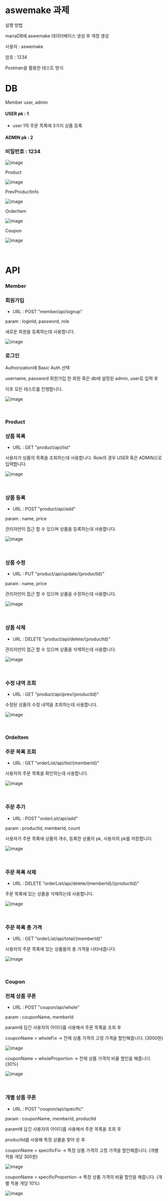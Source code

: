 # aswemake 과제

실행 방법

mariaDB에 aswemake 데이터베이스 생성 후 계정 생성

사용자 : aswemake

암호 : 1234

Postman을 활용한 테스트 방식

# DB
Member
user, admin
#### USER pk : 1
- user 1의 주문 목록에 3가지 상품 등록
#### ADMIN pk : 2

### 비밀번호 : 1234

![image](https://github.com/Hyeoonnm/aswemake/assets/105695601/44eba5bd-784c-40f2-bb10-90f79e8a7775)

Product

![image](https://github.com/Hyeoonnm/aswemake/assets/105695601/99a5a297-b161-4f5e-9144-06f3d68687bf)

PrevProductInfo

![image](https://github.com/Hyeoonnm/aswemake/assets/105695601/473a117b-36ce-41b4-9a40-4b0af4e06310)

OrderItem

![image](https://github.com/Hyeoonnm/aswemake/assets/105695601/88b1d88b-0a51-4751-ad40-a2ebb9b63990)

Coupon

![image](https://github.com/Hyeoonnm/aswemake/assets/105695601/4775d347-5e91-4c9d-aa3a-cde62322436e)

<br>

# API
### Member
### 회원가입
- URL : POST "member/api/signup"

param : loginId, password, role

새로운 회원을 등록하는데 사용합니다.

![image](https://github.com/Hyeoonnm/aswemake/assets/105695601/f7a5d924-2275-4168-a998-27618c29e703)


### 로그인

Authorization에 Basic Auth 선택

username, password 회원가입 한 회원 혹은 db에 설정된 admin, user로 입력 후

이후 모든 테스트를 진행합니다.


![image](https://github.com/Hyeoonnm/aswemake/assets/105695601/3874e7d8-10b1-4b53-8812-899bf96126ea)


<br>

### Product
### 상품 목록
- URL : GET "product/api/list"

사용자가 상품의 목록을 조회하는데 사용합니다.
Role의 경우 USER 혹은 ADMIN으로 입력합니다.

![image](https://github.com/Hyeoonnm/aswemake/assets/105695601/177e70e2-476c-477b-9081-cfc57dbde43e)


<br>

### 상품 등록

- URL : POST "product/api/add"

param : name, price

관리자만이 접근 할 수 있으며 상품을 등록하는데 사용합니다.

![image](https://github.com/Hyeoonnm/aswemake/assets/105695601/b3cd9dab-1f53-48b8-b273-8182c05b94a1)


<br>

### 상품 수정

- URL : PUT "product/api/update/{productId}"

param : name, price

관리자만이 접근 할 수 있으며 상품을 수정하는데 사용합니다.

![image](https://github.com/Hyeoonnm/aswemake/assets/105695601/c9b873b1-5247-48dc-96ea-45884395716c)


<br>

### 상품 삭제

- URL : DELETE "product/api/delete/{productId}"

관리자만이 접근 할 수 있으며 상품을 삭제하는데 사용합니다.

![image](https://github.com/Hyeoonnm/aswemake/assets/105695601/6abebcdf-98bb-4adc-abab-32cb15444216)


<br>

### 수정 내역 조회

- URL : GET "product/api/prev/{productId}"

수정된 상품의 수정 내역을 조회하는데 사용합니다.

![image](https://github.com/Hyeoonnm/aswemake/assets/105695601/a870c769-74dd-4513-891e-f76af9920494)


<br>

### OrdeItem
### 주문 목록 조회
- URL : GET "orderList/api/list/{memberId}"

사용자의 주문 목록을 확인하는데 사용합니다.

![image](https://github.com/Hyeoonnm/aswemake/assets/105695601/ab914770-2c7d-45a1-b6c4-6ecb5af73e35)


<br>

### 주문 추가

- URL : POST "orderLsit/api/add"

param : productId, memberId, count

사용자가 주문 목록에 상품의 개수, 등록한 상품의 pk, 사용자의 pk를 저장합니다.

![image](https://github.com/Hyeoonnm/aswemake/assets/105695601/5e7ba0db-27a0-4e3b-b406-b0bbcd622c71)



<br>

### 주문 목록 삭제

- URL : DELETE "orderList/api/delete/{memberId}/{productId}"

주문 목록에 있는 상품을 삭제하는데 사용합니다.

![image](https://github.com/Hyeoonnm/aswemake/assets/105695601/70d5d33d-07d6-465e-b6a5-19b640c0ec7a)


<br>

### 주문 목록 총 가격

- URL : GET "orderList/api/total/{memberId}"

사용자의 주문 목록에 있는 상품들의 총 가격을 나타내줍니다.

![image](https://github.com/Hyeoonnm/aswemake/assets/105695601/50b64092-c52f-420a-95b9-73d71eea7e31)


<br>

### Coupon
### 전체 상품 쿠폰
- URL : POST "coupon/api/whole"

param : couponName, memberId

param에 담긴 사용자의 아이디를 사용해서 주문 목록을 조회 후

couponName = wholeFix -> 전체 상품 가격의 고정 가격을 할인해줍니다. (3000원)

![image](https://github.com/Hyeoonnm/aswemake/assets/105695601/983a210b-9f0c-43bc-9222-6b98aff93ea8)


couponName = wholeProportion -> 전체 상품 가격의 비율 할인을 해줍니다. (30%)

![image](https://github.com/Hyeoonnm/aswemake/assets/105695601/8635ead3-0ec9-4da8-848d-48bf72b22fe5)



<br>

### 개별 상품 쿠폰

- URL : POST "coupon/api/specific"

param : couponName, memberId, productId

param에 담긴 사용자의 아이디를 사용해서 주문 목록을 조회 후

productId를 사용해 특정 상품을 찾아 온 후

couponName = specificFix -> 특정 상품 가격의 고정 가격을 할인해줍니다. (개별 적용 개당 300원)

![image](https://github.com/Hyeoonnm/aswemake/assets/105695601/bec8fe81-ac0b-4be8-9fb4-c91e652d0296)


couponName = specificProportion -> 특정 상품 가격의 비율 할인을 해줍니다. (개별 적용 개당 10%)

![image](https://github.com/Hyeoonnm/aswemake/assets/105695601/ae091147-e6bf-43de-9335-6abdf4311b20)













